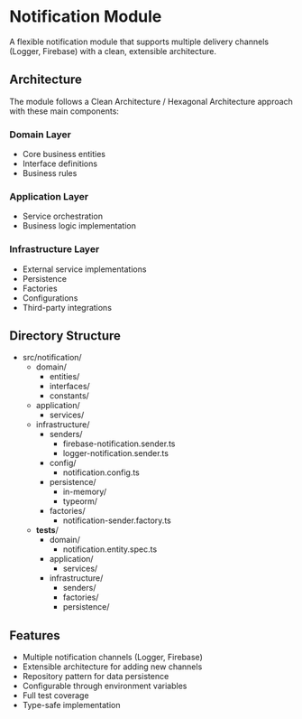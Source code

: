 # Notification Module

A flexible notification module that supports multiple delivery channels (Logger, Firebase) with a clean, extensible architecture.

## Architecture

The module follows a Clean Architecture / Hexagonal Architecture approach with these main components:

### Domain Layer

- Core business entities
- Interface definitions
- Business rules

### Application Layer

- Service orchestration
- Business logic implementation

### Infrastructure Layer

- External service implementations
- Persistence
- Factories
- Configurations
- Third-party integrations

## Directory Structure

- src/notification/
  - domain/
    - entities/
    - interfaces/
    - constants/
  - application/
    - services/
  - infrastructure/
    - senders/
      - firebase-notification.sender.ts
      - logger-notification.sender.ts
    - config/
      - notification.config.ts
    - persistence/
      - in-memory/
      - typeorm/
    - factories/
      - notification-sender.factory.ts
  - **tests**/
    - domain/
      - notification.entity.spec.ts
    - application/
      - services/
    - infrastructure/
      - senders/
      - factories/
      - persistence/

## Features

- Multiple notification channels (Logger, Firebase)
- Extensible architecture for adding new channels
- Repository pattern for data persistence
- Configurable through environment variables
- Full test coverage
- Type-safe implementation
